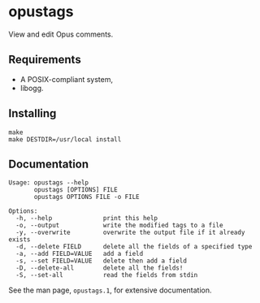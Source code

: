 opustags
========

View and edit Opus comments.

Requirements
------------

* A POSIX-compliant system,
* libogg.

Installing
----------

    make
    make DESTDIR=/usr/local install

Documentation
-------------

    Usage: opustags --help
           opustags [OPTIONS] FILE
           opustags OPTIONS FILE -o FILE

    Options:
      -h, --help              print this help
      -o, --output            write the modified tags to a file
      -y, --overwrite         overwrite the output file if it already exists
      -d, --delete FIELD      delete all the fields of a specified type
      -a, --add FIELD=VALUE   add a field
      -s, --set FIELD=VALUE   delete then add a field
      -D, --delete-all        delete all the fields!
      -S, --set-all           read the fields from stdin

See the man page, `opustags.1`, for extensive documentation.
